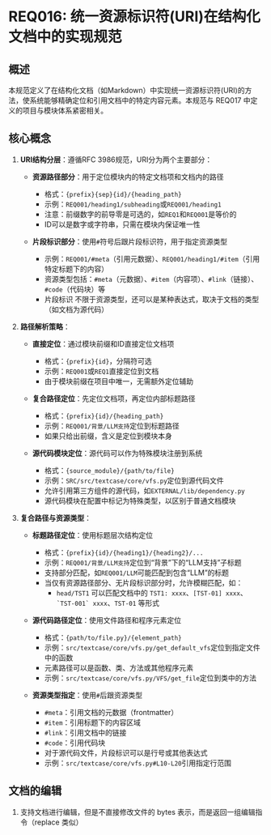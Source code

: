 # REQ016: 统一资源标识符(URI)在结构化文档中的实现规范

## 概述

本规范定义了在结构化文档（如Markdown）中实现统一资源标识符(URI)的方法，使系统能够精确定位和引用文档中的特定内容元素。本规范与 REQ017 中定义的项目与模块体系紧密相关。

## 核心概念

1. **URI结构分层**：遵循RFC 3986规范，URI分为两个主要部分：
   
   - **资源路径部分**：用于定位模块内的特定文档项和文档内的路径
     - 格式：`{prefix}{sep}{id}/{heading_path}`
     - 示例：`REQ001/heading1/subheading`或`REQ001/heading1`
     - 注意：前缀数字的前导零是可选的，如`REQ1`和`REQ001`是等价的
     - ID可以是数字或字符串，只需在模块内保证唯一性
   
   - **片段标识部分**：使用`#`符号后跟片段标识符，用于指定资源类型
     - 示例：`REQ001/#meta`（引用元数据）、`REQ001/heading1/#item`（引用特定标题下的内容）
     - 资源类型包括：`#meta`（元数据）、`#item`（内容项）、`#link`（链接）、`#code`（代码块）等
     - 片段标识 不限于资源类型，还可以是某种表达式，取决于文档的类型（如文档为源代码）

2. **路径解析策略**：

   - **直接定位**：通过模块前缀和ID直接定位文档项
     - 格式：`{prefix}{id}`，分隔符可选
     - 示例：`REQ001`或`REQ1`直接定位到文档
     - 由于模块前缀在项目中唯一，无需额外定位辅助
   
   - **复合路径定位**：先定位文档项，再定位内部标题路径
     - 格式：`{prefix}{id}/{heading_path}`
     - 示例：`REQ001/背景/LLM支持`定位到标题路径
     - 如果只给出前缀，含义是定位到模块本身
   
   - **源代码模块定位**：源代码可以作为特殊模块注册到系统
     - 格式：`{source_module}/{path/to/file}`
     - 示例：`SRC/src/textcase/core/vfs.py`定位到源代码文件
     - 允许引用第三方组件的源代码，如`EXTERNAL/lib/dependency.py`
     - 源代码模块在配置中标记为特殊类型，以区别于普通文档模块

3. **复合路径与资源类型**：

   - **标题路径定位**：使用标题层次结构定位
     - 格式：`{prefix}{id}/{heading1}/{heading2}/...`
     - 示例：`REQ001/背景/LLM支持`定位到“背景”下的“LLM支持”子标题
     - 支持部分匹配，如`REQ001/LLM`可能匹配到包含“LLM”的标题
     - 当仅有资源路径部分、无片段标识部分时，允许模糊匹配，如：
       - `head/TST1` 可以匹配文档中的 `TST1: xxxx`、`[TST-01] xxxx`、`` `TST-001` xxxx ``、`TST-01` 等形式
   
   - **源代码路径定位**：使用文件路径和程序元素定位
     - 格式：`{path/to/file.py}/{element_path}`
     - 示例：`src/textcase/core/vfs.py/get_default_vfs`定位到指定文件中的函数
     - 元素路径可以是函数、类、方法或其他程序元素
     - 示例：`src/textcase/core/vfs.py/VFS/get_file`定位到类中的方法
   
   - **资源类型指定**：使用`#`后跟资源类型
     - `#meta`：引用文档的元数据（frontmatter）
     - `#item`：引用标题下的内容区域
     - `#link`：引用文档中的链接
     - `#code`：引用代码块
     - 对于源代码文件，片段标识可以是行号或其他表达式
     - 示例：`src/textcase/core/vfs.py#L10-L20`引用指定行范围


## 文档的编辑

1. 支持文档进行编辑，但是不直接修改文件的 bytes 表示，而是返回一组编辑指令（replace 类似）